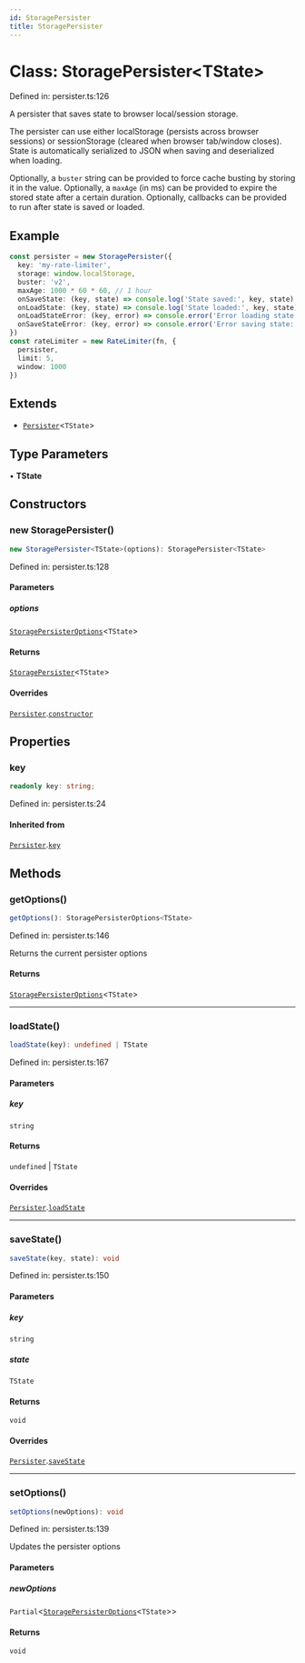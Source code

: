 ```yaml
---
id: StoragePersister
title: StoragePersister
---
```


<!-- DO NOT EDIT: this page is autogenerated from the type comments -->

# Class: StoragePersister\<TState\>

Defined in: persister.ts:126

A persister that saves state to browser local/session storage.

The persister can use either localStorage (persists across browser sessions) or
sessionStorage (cleared when browser tab/window closes). State is automatically
serialized to JSON when saving and deserialized when loading.

Optionally, a `buster` string can be provided to force cache busting by storing it in the value.
Optionally, a `maxAge` (in ms) can be provided to expire the stored state after a certain duration.
Optionally, callbacks can be provided to run after state is saved or loaded.

## Example

```ts
const persister = new StoragePersister({
  key: 'my-rate-limiter',
  storage: window.localStorage,
  buster: 'v2',
  maxAge: 1000 * 60 * 60, // 1 hour
  onSaveState: (key, state) => console.log('State saved:', key, state),
  onLoadState: (key, state) => console.log('State loaded:', key, state),
  onLoadStateError: (key, error) => console.error('Error loading state:', key, error),
  onSaveStateError: (key, error) => console.error('Error saving state:', key, error)
})
const rateLimiter = new RateLimiter(fn, {
  persister,
  limit: 5,
  window: 1000
})
```

## Extends

- [`Persister`](../persister.md)\<`TState`\>

## Type Parameters

• **TState**

## Constructors

### new StoragePersister()

```ts
new StoragePersister<TState>(options): StoragePersister<TState>
```

Defined in: persister.ts:128

#### Parameters

##### options

[`StoragePersisterOptions`](../../interfaces/storagepersisteroptions.md)\<`TState`\>

#### Returns

[`StoragePersister`](../storagepersister.md)\<`TState`\>

#### Overrides

[`Persister`](../persister.md).[`constructor`](../Persister.md#constructors)

## Properties

### key

```ts
readonly key: string;
```

Defined in: persister.ts:24

#### Inherited from

[`Persister`](../persister.md).[`key`](../Persister.md#key-1)

## Methods

### getOptions()

```ts
getOptions(): StoragePersisterOptions<TState>
```

Defined in: persister.ts:146

Returns the current persister options

#### Returns

[`StoragePersisterOptions`](../../interfaces/storagepersisteroptions.md)\<`TState`\>

***

### loadState()

```ts
loadState(key): undefined | TState
```

Defined in: persister.ts:167

#### Parameters

##### key

`string`

#### Returns

`undefined` \| `TState`

#### Overrides

[`Persister`](../persister.md).[`loadState`](../Persister.md#loadstate)

***

### saveState()

```ts
saveState(key, state): void
```

Defined in: persister.ts:150

#### Parameters

##### key

`string`

##### state

`TState`

#### Returns

`void`

#### Overrides

[`Persister`](../persister.md).[`saveState`](../Persister.md#savestate)

***

### setOptions()

```ts
setOptions(newOptions): void
```

Defined in: persister.ts:139

Updates the persister options

#### Parameters

##### newOptions

`Partial`\<[`StoragePersisterOptions`](../../interfaces/storagepersisteroptions.md)\<`TState`\>\>

#### Returns

`void`
